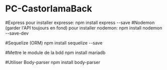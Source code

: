 # PC-CastorlamaBack
#Express
pour installer expresse: npm install express --save
#Nodemon (garder l'API toujours en fond)
pour installer nodemon: npm install nodemon --save-dev

#Sequelize (ORM)
npm install sequelize --save

#Mettre le module de la bdd
npm install mariadb

#Utiliser Body-parser
npm install body-parser
